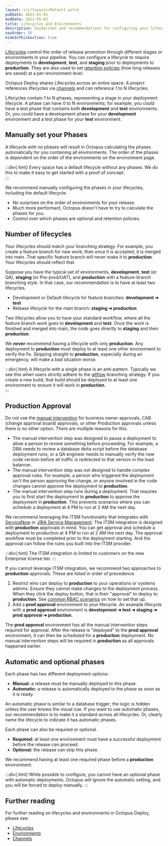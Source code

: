 ```yaml
---
layout: src/layouts/Default.astro
pubDate: 2023-01-01
modDate: 2023-05-03
title: Lifecycles and Environments
description: Guidelines and recommendations for configuring your lifecycles to control the flow to your environments
navOrder: 35
hideInThisSection: true
---
```


[Lifecycles](/docs/releases/lifecycles/) control the order of release promotion through different stages or environments in your pipeline.  You can configure a lifecycle to require deployments to **development**, **test**, and **staging** prior to deployments to **production**.  They are also used to set [retention policies](/docs/administration/retention-policies) (how long releases are saved) at a per-environment level.

Octopus Deploy shares Lifecycles across an entire space.  A project references lifecycles via [channels](/docs/releases/channels) and can reference 1 to N lifecycles.

Lifecycles contain 1 to N phases, representing a stage in your deployment lifecycle.  A phase can have 0 to N environments; for example, you could have a test phase that contains both **development** and **test** environments.  Or, you could have a development phase for your **development** environment and a test phase for your **test** environment.  

## Manually set your Phases

A lifecycle with no phases will result in Octopus calculating the phases automatically for you containing all environments.  The order of the phases is dependent on the order of the environments on the environment page.    

:::div{.hint}
Every space has a default lifecycle without any phases.  We do this to make it easy to get started with a proof of concept.   
:::

We recommend manually configuring the phases in your lifecycles, including the default lifecycle.  

- No surprises on the order of environments for your release.
- Much more performant, Octopus doesn't have to try to calculate the phases for you.
- Control over which phases are optional and retention policies.

## Number of lifecycles

Your lifecycles should match your branching strategy.  For example, you create a feature branch for new work; then once it is accepted, it is merged into main.  That specific feature branch will never make it to **production**.  Your lifecycles should reflect that.

Suppose you have the typical set of environments, **development**, **test** (or QA), **staging** (or Pre-prod/UAT), and **production** with a feature-branch branching style.  In that case, our recommendation is to have at least two lifecycles.

- Development or Default lifecycle for feature branches: **development ➜ test**
- Release lifecycle for the main branch: **staging ➜ production**

Two lifecycles allow you to have your standard workflow, where all the feature branch work goes to **development** and **test**.  Once the work is finished and merged into main, the code goes directly to **staging** and then **production**.

We **_never_** recommend having a lifecycle with only **production**.  Any deployment to **production** must deploy to at least one other environment to verify the fix.  Skipping straight to **production**, especially during an emergency, will make a bad situation worse.

:::div{.hint}
A lifecycle with a single phase is an anti-pattern.  Typically we see this when users strictly adhere to the [gitflow](https://www.atlassian.com/git/tutorials/comparing-workflows/gitflow-workflow) branching strategy.  If you create a new build, that build should be deployed to at least one environment to ensure it will work in **production**.  
:::

## Production Approval

Do not use the [manual intervention](/docs/projects/built-in-step-templates/manual-intervention-and-approvals) for business owner approvals, CAB (change approval board) approvals, or other Production approvals unless there is no other option.  There are multiple reasons for this.

- The manual intervention step was designed to pause a deployment to allow a person to review something before proceeding.  For example, a DBA needs to review a database delta script before the database deployment runs, or a QA engineer needs to manually verify the new code version before all traffic is redirected to that version in the load balancer.
- The manual intervention step was not designed to handle complex approval rules.  For example, a person who triggered the deployment isn't the person approving the change, or anyone involved in the code changes cannot approve the deployment to **production**.  
- The manual intervention step runs during a deployment.  That requires you to first start the deployment to **production** to approve the deployment in **production**.  This prevents scenarios where you can schedule a deployment at 4 PM to run at 2 AM the next day.

We recommend leveraging the ITSM functionality that integrates with [ServiceNow](/docs/approvals/service-now) or [JIRA Service Management](/docs/approvals/jira-service-management).  The ITSM integration is designed with **production** approvals in mind.  You can get approval and schedule a deployment to production at 4 PM to run at 2 AM the next day.  The approval workflow must be completed prior to the deployment starting.  And the approval can follow the rules you built into the ITSM provider.

:::div{.hint}
The ITSM integration is limited to customers on the new Enterprise license tier.
:::

If you cannot leverage ITSM integration, we recommend two approaches to **production** approvals.  These are listed in order of precedence.

1.  Restrict who can deploy to **production** to your operations or systems admins.  Ensure they cannot make changes to the deployment process.  When they click the deploy button, that is their "approval" to deploy to **production**.  See [common RBAC scenarios](/docs/getting-started/best-practices/users-roles-and-teams) on how to set that up.  
2. Add a **prod approval** environment to your lifecycle.  An example lifecycle with a **prod approval** environment is **development ➜ test ➜ staging ➜ prod approval ➜ production**.

The **prod approval** environment has all the manual intervention steps required for approval.  After the release is "deployed" to the **prod approval** environment, it can then be scheduled for a **production** deployment.  No manual intervention steps will be required in **production** as all approvals happened earlier.

## Automatic and optional phases

Each phase has two different deployment options:

- **Manual:** a release must be manually deployed to this phase.
- **Automatic:** a release is automatically deployed to the phase as soon as it is ready.

An automatic phase is similar to a database trigger; the logic is hidden unless the user knows the visual cue.  If you want to use automatic phases, our recommendation is to make it a standard across all lifecycles.  Or, clearly name the lifecycle to indicate it has automatic phases.  

Each phase can also be required or optional.  

- **Required:** at least one environment must have a successful deployment before the release can proceed.
- **Optional:** the release can skip this phase.

We recommend having at least one required phase before a **production** environment.

:::div{.hint}
While possible to configure, you cannot have an optional phase with automatic deployments.  Octopus will ignore the automatic setting, and you will be forced to deploy manually.
:::

## Further reading

For further reading on lifecycles and environments in Octopus Deploy, please see:

- [Lifecycles](/docs/releases/lifecycles)
- [Environments](/docs/infrastructure/environments)
- [Channels](/docs/releases/channels)

